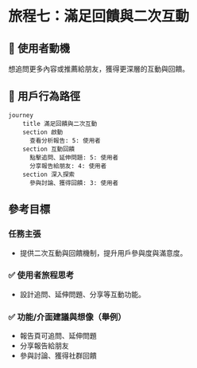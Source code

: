 # 旅程七：滿足回饋與二次互動

## 🎯 使用者動機
想追問更多內容或推薦給朋友，獲得更深層的互動與回饋。

## 👣 用戶行為路徑

```mermaid
journey
    title 滿足回饋與二次互動
    section 啟動
      查看分析報告: 5: 使用者
    section 互動回饋
      點擊追問、延伸問題: 5: 使用者
      分享報告給朋友: 4: 使用者
    section 深入探索
      參與討論、獲得回饋: 3: 使用者
```

## 參考目標

### 任務主張
- 提供二次互動與回饋機制，提升用戶參與度與滿意度。

### ✅ 使用者旅程思考
- 設計追問、延伸問題、分享等互動功能。

### ✅ 功能/介面建議與想像（舉例）
- 報告頁可追問、延伸問題
- 分享報告給朋友
- 參與討論、獲得社群回饋 